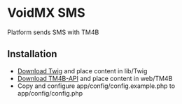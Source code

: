 VoidMX SMS
==========

Platform sends SMS with TM4B

Installation
------------

- [Download Twig](https://github.com/fabpot/Twig/tags) and place content in lib/Twig
- [Download TM4B-API](https://github.com/nicoSWD/TM4B-API) and place content in web/TM4B
- Copy and configure app/config/config.example.php to app/config/config.php